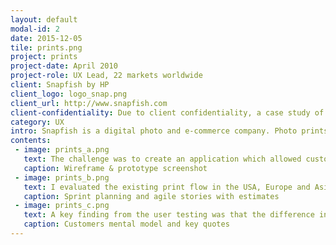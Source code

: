 ```yaml
---
layout: default
modal-id: 2
date: 2015-12-05
tile: prints.png
project: prints
project-date: April 2010
project-role: UX Lead, 22 markets worldwide
client: Snapfish by HP
client_logo: logo_snap.png
client_url: http://www.snapfish.com
client-confidentiality: Due to client confidentiality, a case study of this project is only available on request.
category: UX
intro: Snapfish is a digital photo and e-commerce company. Photo prints are amongst the biggest sellers with 60% of customers ordering more than 40 prints.
contents:
 - image: prints_a.png
   text: The challenge was to create an application which allowed customers to collate, edit and review large quantities of prints before entering the checkout flow. Customers often receive different sizes of prints within an order or find that thier photos have been cropped. This is partly due to the increase in people taking more digital photographs with varying aspect ratios from 3.4 to 1.1 and these ratios not being equivalent to print sizes. 
   caption: Wireframe & prototype screenshot
 - image: prints_b.png
   text: I evaluated the existing print flow in the USA, Europe and Asia and analyzed the web analytics for the same markets. In tandem with this I interviewed customer service and business stakeholders. I synthesized these findings into a low-fidelity axure prototype which was used by the engineering team to create a high-fidelity prototype for user testing. This prototype allowed test participants to use their own photographs. Remote moderated testing was carried out in Ireland with six participants over two days. 
   caption: Sprint planning and agile stories with estimates
 - image: prints_c.png
   text: A key finding from the user testing was that the difference in print ratios between digital and film photo formats is an unfamiliar and confusing topic hence the test participants were unclear about the repurcussions of their choices. The application was designed to automatically detect the correct print size for the photos uploaded, customers now make choices based on whether the photo is to be put in a photo album or hung on the wall, rather than trying to understand what aspect ratio thier source photo is. We also mapped the customers mental model of purchasing prints and aligned the purchase flow to match their behavior pattern of "select > act > proof > buy”.
   caption: Customers mental model and key quotes
---
```

